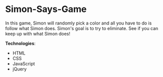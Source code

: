 # Simon-Says-Game

In this game, Simon will randomly pick a color and all you have to do is follow what Simon does. Simon's goal is to try to eliminate. See if you can keep up with what Simon does! 

<b>Technologies</b>: 
- HTML
- CSS
- JavaScript 
- jQuery



